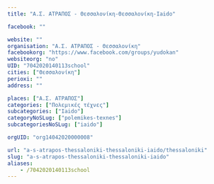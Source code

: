 ```yaml
---
title: "Α.Σ. ΑΤΡΑΠΟΣ - Θεσσαλονίκη-Θεσσαλονίκη-Iaido"

facebook: ""

website: ""
organisation: "Α.Σ. ΑΤΡΑΠΟΣ - Θεσσαλονίκη"
facebookorg: "https://www.facebook.com/groups/yudokan"
websiteorg: "no"
UID: "7042020140113school"
cities: ["Θεσσαλονίκη"]
perioxi: ""
address: ""

places: ["Α.Σ. ΑΤΡΑΠΟΣ"]
categories: ["Πολεμικές τέχνες"]
subcategories: ["Iaido"]
categoryNoSLug: ["polemikes-texnes"]
subcategoriesNoSLug: ["iaido"]

orgUID: "org14042020000008"

url: "a-s-atrapos-thessaloniki-thessaloniki-iaido/thessaloniki"
slug: "a-s-atrapos-thessaloniki-thessaloniki-iaido"
aliases:
    - /7042020140113school
---
```





